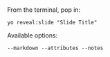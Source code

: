 
# 

From the terminal, pop in:

  ```yo reveal:slide "Slide Title"```

Available options:

 ```--markdown --attributes --notes```
